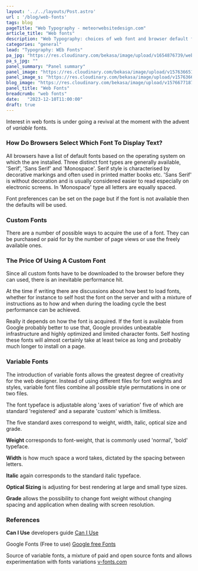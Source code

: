 ```yaml
---
layout: '../../layouts/Post.astro'
url : '/blog/web-fonts'
tags: blog
pageTitle: "Web Typography - meteorwebsitedesign.com"
article_title: "Web fonts"
description: "Web Typography: choices of web font and browser default fonts "
categories: "general"
lead: "Typography: WEb Fonts"
pa_jpg: "https://res.cloudinary.com/bekasa/image/upload/v1654876739/webfonts_640_300_awyhag.webp"
pa_s_jpg: ""
panel_summary: "Panel summary"
panel_image: "https://res.cloudinary.com/bekasa/image/upload/v1576366519/webfonts_lll4jx.webp"
panel_image_s: "https://res.cloudinary.com/bekasa/image/upload/v1576366656/webfonts_s_sffmw7.webp"
blog_image: "https://res.cloudinary.com/bekasa/image/upload/v1576677187/webfonts_s-comp_glub2h.png"
panel_title: "Web Fonts"
breadcrumb: "web fonts"
date:   "2023-12-10T11:00:00"
draft: true 
---
```


Interest in web fonts is under going a revival at the moment with the advent of *variable* fonts.


### How Do Browsers Select Which Font To Display Text?

All browsers have a list of default fonts based on the operating system on which the are installed. Three distinct font types are generally available, 'Serif', 'Sans Serif' and 'Monospace'. Serif style is characterised by decorative markings and often used in printed matter books etc. 'Sans Serif' is without decoration and is usually considered easier to read especially on electronic screens.
In 'Monospace' type all letters are equally spaced.

Font preferences can be set on the page but if the font is not available then the defaults will be used.

### Custom Fonts
There are a number of possible ways to acquire the use of a font. They can be purchased or paid for by the number of page views or use the freely available ones.

### The Price Of Using A Custom Font
Since all custom fonts have to be downloaded to the browser before they can used, there is an inevitable performance hit. 

At the time if writing there are discussions about how best to load fonts, whether for instance to self host the font on the server and with a mixture of instructions as to how and when during the loading cycle the best performance can be achieved.

Really it depends on how the font is acquired. If the font is available from Google probably better to use that, Google provides unbeatable infrastructure and highly optimized and limited character fonts. Self hosting these fonts will almost certainly take at least twice as long and probably much longer to install on a page.

### Variable Fonts
The introduction of variable fonts allows the greatest degree of creativity for the web designer. Instead of using different files for font weights and styles, variable font files combine all possible style permutations in one or two files.

The font typeface is adjustable along 'axes of variation' five of which are standard 'registered' and a separate 'custom' which is limitless.

The five standard axes correspond to weight, width, italic, optical size and grade.

**Weight** corresponds to font-weight, that is commonly used 'normal', 'bold' typeface.

**Width** is how much space a word takes, dictated by the spacing between letters.

**Italic** again corresponds to the standard italic typeface.

**Optical Sizing** is adjusting for best rendering at large and small type sizes.

**Grade** allows the possibility to change font weight without changing spacing and application  when dealing with screen resolution.


### References

**Can I Use** developers guide [Can I Use](https://caniuse.com/)

Google Fonts (Free to use) [Google free Fonts](https://fonts.google.com/)

Source of variable fonts, a mixture of paid and open source fonts and allows experimentation with fonts variations [v-fonts.com](https://v-fonts.com/)